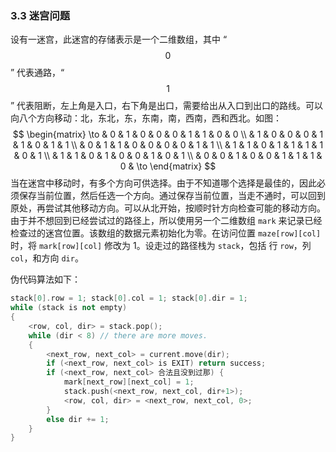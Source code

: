 ### 3.3 迷宫问题

设有一迷宫，此迷宫的存储表示是一个二维数组，其中 “$$0$$” 代表通路，“$$1$$” 代表阻断，左上角是入口，右下角是出口，需要给出从入口到出口的路线。可以向八个方向移动：北，东北，东，东南，南，西南，西和西北。如图：
$$
\begin{matrix}
    \to & 0 & 1 & 0 & 0 & 0 & 1 & 1 & 0 & 0 \\
    & 1 & 0 & 0 & 0 & 1 & 1 & 0 & 1 & 1 \\
    & 0 & 1 & 1 & 0 & 0 & 0 & 0 & 1 & 1 \\
    & 1 & 1 & 0 & 1 & 1 & 1 & 1 & 0 & 1 \\
    & 1 & 1 & 0 & 1 & 0 & 0 & 1 & 0 & 1 \\
    & 0 & 0 & 1 & 0 & 0 & 1 & 1 & 1 & 0 & \to
\end{matrix}
$$
当在迷宫中移动时，有多个方向可供选择。由于不知道哪个选择是最佳的，因此必须保存当前位置，然后任选一个方向。通过保存当前位置，当走不通时，可以回到原处，再尝试其他移动方向。可以从北开始，按顺时针方向检查可能的移动方向。由于并不想回到已经尝试过的路径上，所以使用另一个二维数组 `mark` 来记录已经检查过的迷宫位置。该数组的数据元素初始化为零。在访问位置 `maze[row][col]` 时，将 `mark[row][col]` 修改为 1。设走过的路径栈为 `stack`，包括 行 `row`，列 `col`，和方向 `dir`。

伪代码算法如下：

```c++
stack[0].row = 1; stack[0].col = 1; stack[0].dir = 1;
while (stack is not empty)
{
    <row, col, dir> = stack.pop();
    while (dir < 8) // there are more moves.
    {
        <next_row, next_col> = current.move(dir);
        if (<next_row, next_col> is EXIT) return success;
        if (<next_row, next_col> 合法且没到过那) {
            mark[next_row][next_col] = 1;
            stack.push(<next_row, next_col, dir+1>);
            <row, col, dir> = <next_row, next_col, 0>;
        }
        else dir += 1;
    }
}
```

